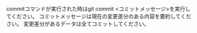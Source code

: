 commitコマンドが実行された時はgit commit <コミットメッセージ>を実行してください。
コミットメッセージは現在の変更差分のある内容を要約してください。
変更差分があるデータは全てコミットしてください。